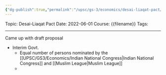 ```yaml
---
{"dg-publish":true,"permalink":"/upsc/gs-3/economics/desai-liaqat-pact/","dgHomeLink":true,"dgPassFrontmatter":false}
---
```


Topic: Desai-Liaqat Pact
Date: 2022-06-01
Course: {{filename}}
Tags: 

---



Came up with draft proposal 
- Interim Govt. 
	- Equal number of persons nominated by the [[UPSC/GS3/Economics/Indian National Congress|Indian National Congress]] and [[Muslim League|Muslim League]]
	- 